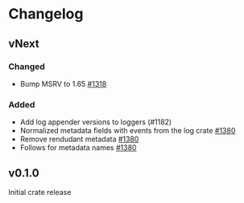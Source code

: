 # Changelog

## vNext

### Changed

- Bump MSRV to 1.65 [#1318](https://github.com/open-telemetry/opentelemetry-rust/pull/1318)

### Added

- Add log appender versions to loggers (#1182)
- Normalized metadata fields with events from the log crate [#1380](https://github.com/open-telemetry/opentelemetry-rust/pull/1380)
- Remove rendudant metadata [#1380](https://github.com/open-telemetry/opentelemetry-rust/pull/1380)
- Follows [](https://opentelemetry.io/docs/specs/semconv/general/logs/) for metadata names [#1380](https://github.com/open-telemetry/opentelemetry-rust/pull/1380)

## v0.1.0

Initial crate release
